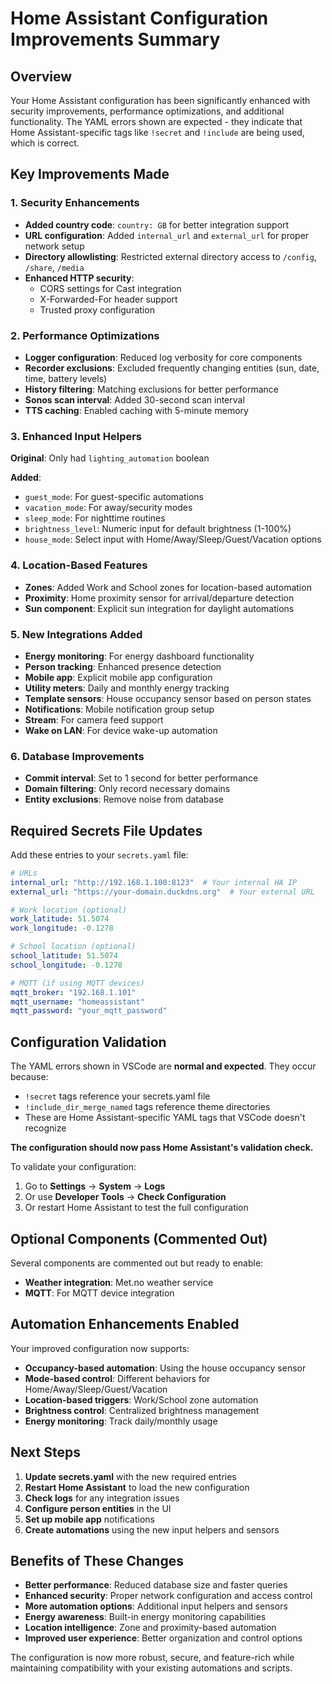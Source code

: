 # Home Assistant Configuration Improvements Summary

## Overview
Your Home Assistant configuration has been significantly enhanced with security improvements, performance optimizations, and additional functionality. The YAML errors shown are expected - they indicate that Home Assistant-specific tags like `!secret` and `!include` are being used, which is correct.

## Key Improvements Made

### 1. Security Enhancements
- **Added country code**: `country: GB` for better integration support
- **URL configuration**: Added `internal_url` and `external_url` for proper network setup
- **Directory allowlisting**: Restricted external directory access to `/config`, `/share`, `/media`
- **Enhanced HTTP security**: 
  - CORS settings for Cast integration
  - X-Forwarded-For header support
  - Trusted proxy configuration

### 2. Performance Optimizations
- **Logger configuration**: Reduced log verbosity for core components
- **Recorder exclusions**: Excluded frequently changing entities (sun, date, time, battery levels)
- **History filtering**: Matching exclusions for better performance
- **Sonos scan interval**: Added 30-second scan interval
- **TTS caching**: Enabled caching with 5-minute memory

### 3. Enhanced Input Helpers
**Original**: Only had `lighting_automation` boolean

**Added**:
- `guest_mode`: For guest-specific automations
- `vacation_mode`: For away/security modes  
- `sleep_mode`: For nighttime routines
- `brightness_level`: Numeric input for default brightness (1-100%)
- `house_mode`: Select input with Home/Away/Sleep/Guest/Vacation options

### 4. Location-Based Features
- **Zones**: Added Work and School zones for location-based automation
- **Proximity**: Home proximity sensor for arrival/departure detection
- **Sun component**: Explicit sun integration for daylight automations

### 5. New Integrations Added
- **Energy monitoring**: For energy dashboard functionality
- **Person tracking**: Enhanced presence detection
- **Mobile app**: Explicit mobile app configuration
- **Utility meters**: Daily and monthly energy tracking
- **Template sensors**: House occupancy sensor based on person states
- **Notifications**: Mobile notification group setup
- **Stream**: For camera feed support
- **Wake on LAN**: For device wake-up automation

### 6. Database Improvements
- **Commit interval**: Set to 1 second for better performance
- **Domain filtering**: Only record necessary domains
- **Entity exclusions**: Remove noise from database

## Required Secrets File Updates

Add these entries to your `secrets.yaml` file:

```yaml
# URLs
internal_url: "http://192.168.1.100:8123"  # Your internal HA IP
external_url: "https://your-domain.duckdns.org"  # Your external URL

# Work location (optional)
work_latitude: 51.5074
work_longitude: -0.1278

# School location (optional)  
school_latitude: 51.5074
school_longitude: -0.1278

# MQTT (if using MQTT devices)
mqtt_broker: "192.168.1.101"
mqtt_username: "homeassistant"
mqtt_password: "your_mqtt_password"
```

## Configuration Validation
The YAML errors shown in VSCode are **normal and expected**. They occur because:
- `!secret` tags reference your secrets.yaml file
- `!include_dir_merge_named` tags reference theme directories
- These are Home Assistant-specific YAML tags that VSCode doesn't recognize

**The configuration should now pass Home Assistant's validation check.**

To validate your configuration:
1. Go to **Settings** → **System** → **Logs**
2. Or use **Developer Tools** → **Check Configuration**
3. Or restart Home Assistant to test the full configuration

## Optional Components (Commented Out)
Several components are commented out but ready to enable:
- **Weather integration**: Met.no weather service
- **MQTT**: For MQTT device integration

## Automation Enhancements Enabled
Your improved configuration now supports:
- **Occupancy-based automation**: Using the house occupancy sensor
- **Mode-based control**: Different behaviors for Home/Away/Sleep/Guest/Vacation
- **Location-based triggers**: Work/School zone automation
- **Brightness control**: Centralized brightness management
- **Energy monitoring**: Track daily/monthly usage

## Next Steps
1. **Update secrets.yaml** with the new required entries
2. **Restart Home Assistant** to load the new configuration
3. **Check logs** for any integration issues
4. **Configure person entities** in the UI
5. **Set up mobile app** notifications
6. **Create automations** using the new input helpers and sensors

## Benefits of These Changes
- **Better performance**: Reduced database size and faster queries
- **Enhanced security**: Proper network configuration and access control
- **More automation options**: Additional input helpers and sensors
- **Energy awareness**: Built-in energy monitoring capabilities
- **Location intelligence**: Zone and proximity-based automation
- **Improved user experience**: Better organization and control options

The configuration is now more robust, secure, and feature-rich while maintaining compatibility with your existing automations and scripts.
